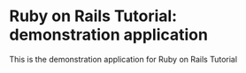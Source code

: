 # Ruby on Rails Tutorial: demonstration application

This is the demonstration application for Ruby on Rails Tutorial